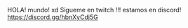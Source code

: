 HOLA! mundo! xd
Sígueme en twitch !!!
estamos en discord!
https://discord.gg/hbnXyCdj5G
<!---
[AngelPZgg]https://www.twitch.tv/pz_angelgg
--->
